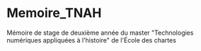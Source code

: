 # Memoire_TNAH
Mémoire de stage de deuxième année du master "Technologies numériques appliquées à l'histoire" de l'École des chartes
